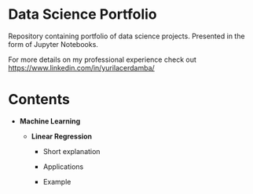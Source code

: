 # Data Science Portfolio

Repository containing portfolio of data science projects. Presented in the form of Jupyter Notebooks.

For more details on my professional experience check out https://www.linkedin.com/in/yurilacerdamba/

# Contents

* **Machine Learning**

  * **Linear Regression**
  
    * Short explanation
    
    * Applications
    
    * Example
   
  
   
